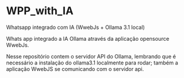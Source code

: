 # WPP_with_IA
Whatsapp integrado com IA (WwebJs + Ollama 3.1 local)

Whats app integrado a IA Ollama através da aplicação opensource WwebJs.

Nesse repositório contem o servidor API do Ollama, lembrando que é necessário a instalação do ollama3.1 localmente para rodar; também a aplicação WwebJS se comunicando com o servidor api. 


